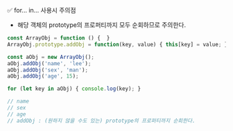✅ for... in... 사용시 주의점
* 해당 객체의 prototype의 프로퍼티까지 모두 순회하므로 주의한다.
```javascript
const ArrayObj = function () {  }
ArrayObj.prototype.addObj = function(key, value) { this[key] = value; }

const aObj = new ArrayObj();
aObj.addObj('name', 'lee');
aObj.addObj('sex', 'man');
aObj.addObj('age', 15);

for (let key in aObj) { console.log(key); }

// name
// sex
// age
// addObj : (원하지 않을 수도 있는) prototype의 프로퍼티까지 순회한다.
```